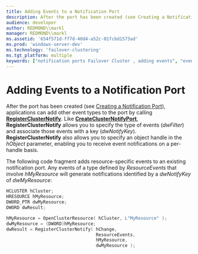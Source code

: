 ```yaml
---
title: Adding Events to a Notification Port
description: After the port has been created (see Creating a Notification Port), applications can add other event types to the port by calling RegisterClusterNotify.
audience: developer
author: REDMOND\\markl
manager: REDMOND\\markl
ms.assetid: '654f571d-ff7d-40d4-a52c-01fcbd1573ad'
ms.prod: 'windows-server-dev'
ms.technology: 'failover-clustering'
ms.tgt_platform: multiple
keywords: ["notification ports Failover Cluster , adding events", "events Failover Cluster", "events Failover Cluster , adding to a notification port"]
---
```


# Adding Events to a Notification Port

After the port has been created (see [Creating a Notification Port](creating-a-notification-port.md)), applications can add other event types to the port by calling [**RegisterClusterNotify**](registerclusternotify.md). Like [**CreateClusterNotifyPort**](createclusternotifyport.md), **RegisterClusterNotify** allows you to specify the type of events (*dwFilter*) and associate those events with a key (*dwNotifyKey*). **RegisterClusterNotify** also allows you to specify an object handle in the *hObject* parameter, enabling you to receive event notifications on a per-handle basis.

The following code fragment adds resource-specific events to an existing notification port. Any events of a type defined by *ResourceEvents* that involve *hMyResource* will generate notifications identified by a *dwNotifyKey* of *dwMyResource*:


```C++
HCLUSTER hCluster;
HRESOURCE hMyResource;
DWORD_PTR dwMyResource;
DWORD dwResult;

hMyResource = OpenClusterResource( hCluster, L"MyResource" );
dwMyResource = (DWORD)hMyResource;
dwResult = RegisterClusterNotify( hChange,
                                  ResourceEvents,
                                  hMyResource,
                                  dwMyResource );
```



 

 





